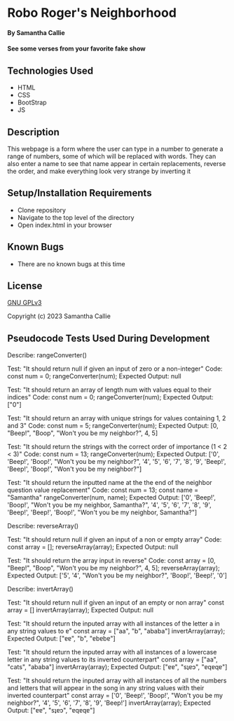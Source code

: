 # Robo Roger's Neighborhood

#### By **Samantha Callie**

#### See some verses from your favorite fake show

## Technologies Used

* HTML
* CSS
* BootStrap
* JS

## Description

This webpage is a form where the user can type in a number to generate a range of numbers, some of which will be replaced with words. They can also enter a name to see that name appear in certain replacements, reverse the order, and make everything look very strange by inverting it

## Setup/Installation Requirements

* Clone repository
* Navigate to the top level of the directory
* Open index.html in your browser

## Known Bugs

* There are no known bugs at this time

## License

[GNU GPLv3](https://choosealicense.com/licenses/agpl-3.0/)

Copyright (c) 2023 Samantha Callie

## Pseudocode Tests Used During Development

Describe: rangeConverter()

Test: "It should return null if given an input of zero or a non-integer"
Code:
const num = 0;
rangeConverter(num);
Expected Output: null

Test: "It should return an array of length num with values equal to their indices"
Code:
const num = 0;
rangeConverter(num);
Expected Output: ["0"]

Test: "It should return an array with unique strings for values containing 1, 2 and 3"
Code:
const num = 5;
rangeConverter(num);
Expected Output: [0, "Beep!", "Boop", "Won't you be my neighbor?", 4, 5]

Test: "It should return the strings with the correct order of importance (1 < 2 < 3)"
Code:
const num = 13;
rangeConverter(num);
Expected Output: ['0', 'Beep!', 'Boop!', "Won't you be my neighbor?", '4', '5', '6', '7', '8', '9', 'Beep!', 'Beep!', 'Boop!', "Won't you be my neighbor?"]

Test: "It should return the inputted name at the the end of the neighbor question value replacement"
Code:
const num = 13;
const name = "Samantha"
rangeConverter(num, name);
Expected Output: ['0', 'Beep!', 'Boop!', "Won't you be my neighbor, Samantha?", '4', '5', '6', '7', '8', '9', 'Beep!', 'Beep!', 'Boop!', "Won't you be my neighbor, Samantha?"]

Describe: reverseArray()

Test: "It should return null if given an input of a non or empty array"
Code:
const array = [];
reverseArray(array);
Expected Output: null

Test: "It should return the array input in reverse"
Code:
const array = [0, "Beep!", "Boop", "Won't you be my neighbor?", 4, 5];
reverseArray(array);
Expected Output: ['5', '4', "Won't you be my neighbor?", 'Boop!', 'Beep!', '0']

Describe: invertArray()

Test: "It should return null if given an input of an empty or non array"
const array = []
invertArray(array);
Expected Output: null

Test: "It should return the inputed array with all instances of the letter a in any string values to ɐ"
const array = ["aa", "b", "ababa"]
invertArray(array);
Expected Output: ["ɐɐ", "b", "ɐbɐbɐ"]

Test: "It should return the inputed array with all instances of a lowercase letter in any string values to its inverted counterpart"
const array = ["aa", "cats", "ababa"]
invertArray(array);
Expected Output: ["ɐɐ", "sʇɐɔ", "ɐqɐqɐ"]

Test: "It should return the inputed array with all instances of all the numbers and letters that will appear in the song in any string values with their inverted counterpart"
const array = ['0', 'Beep!', 'Boop!', "Won't you be my neighbor?", '4', '5', '6', '7', '8', '9', 'Beep!']
invertArray(array);
Expected Output: ["ɐɐ", "sʇɐɔ", "ɐqɐqɐ"]